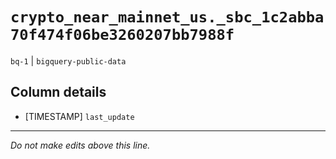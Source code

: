 # `crypto_near_mainnet_us._sbc_1c2abba70f474f06be3260207bb7988f`
`bq-1` | `bigquery-public-data`

## Column details
* [TIMESTAMP] `last_update`

-------------------------------------------------------------------------------
*Do not make edits above this line.*
